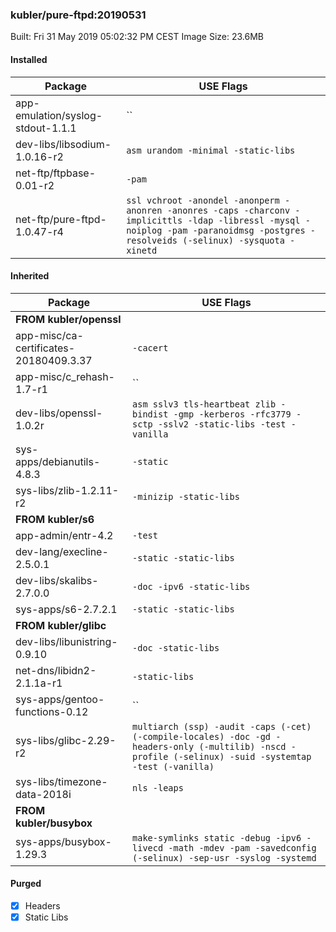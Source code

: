 ### kubler/pure-ftpd:20190531

Built: Fri 31 May 2019 05:02:32 PM CEST
Image Size: 23.6MB

#### Installed
Package | USE Flags
--------|----------
app-emulation/syslog-stdout-1.1.1 | ``
dev-libs/libsodium-1.0.16-r2 | `asm urandom -minimal -static-libs`
net-ftp/ftpbase-0.01-r2 | `-pam`
net-ftp/pure-ftpd-1.0.47-r4 | `ssl vchroot -anondel -anonperm -anonren -anonres -caps -charconv -implicittls -ldap -libressl -mysql -noiplog -pam -paranoidmsg -postgres -resolveids (-selinux) -sysquota -xinetd`
#### Inherited
Package | USE Flags
--------|----------
**FROM kubler/openssl** |
app-misc/ca-certificates-20180409.3.37 | `-cacert`
app-misc/c_rehash-1.7-r1 | ``
dev-libs/openssl-1.0.2r | `asm sslv3 tls-heartbeat zlib -bindist -gmp -kerberos -rfc3779 -sctp -sslv2 -static-libs -test -vanilla`
sys-apps/debianutils-4.8.3 | `-static`
sys-libs/zlib-1.2.11-r2 | `-minizip -static-libs`
**FROM kubler/s6** |
app-admin/entr-4.2 | `-test`
dev-lang/execline-2.5.0.1 | `-static -static-libs`
dev-libs/skalibs-2.7.0.0 | `-doc -ipv6 -static-libs`
sys-apps/s6-2.7.2.1 | `-static -static-libs`
**FROM kubler/glibc** |
dev-libs/libunistring-0.9.10 | `-doc -static-libs`
net-dns/libidn2-2.1.1a-r1 | `-static-libs`
sys-apps/gentoo-functions-0.12 | ``
sys-libs/glibc-2.29-r2 | `multiarch (ssp) -audit -caps (-cet) (-compile-locales) -doc -gd -headers-only (-multilib) -nscd -profile (-selinux) -suid -systemtap -test (-vanilla)`
sys-libs/timezone-data-2018i | `nls -leaps`
**FROM kubler/busybox** |
sys-apps/busybox-1.29.3 | `make-symlinks static -debug -ipv6 -livecd -math -mdev -pam -savedconfig (-selinux) -sep-usr -syslog -systemd`
#### Purged
- [x] Headers
- [x] Static Libs
